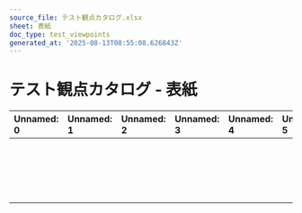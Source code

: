 ```yaml
---
source_file: テスト観点カタログ.xlsx
sheet: 表紙
doc_type: test_viewpoints
generated_at: '2025-08-13T08:55:08.626843Z'
---
```


# テスト観点カタログ - 表紙

| Unnamed: 0   | Unnamed: 1                                                  | Unnamed: 2   | Unnamed: 3   | Unnamed: 4                        | Unnamed: 5   | Unnamed: 6   | Unnamed: 7   | Unnamed: 8   | Unnamed: 9   | Unnamed: 10   | Unnamed: 11   | Unnamed: 12   | Unnamed: 13   | Unnamed: 14   | Unnamed: 15   | Unnamed: 16   | Unnamed: 17   | Unnamed: 18   |
|:-------------|:------------------------------------------------------------|:-------------|:-------------|:----------------------------------|:-------------|:-------------|:-------------|:-------------|:-------------|:--------------|:--------------|:--------------|:--------------|:--------------|:--------------|:--------------|:--------------|:--------------|
|              |                                                             |              |              |                                   |              |              |              |              |              |               |               |               |               |               |               |               |               |               |
|              |                                                             |              |              |                                   |              |              |              |              |              |               |               |               |               |               |               |               |               |               |
|              |                                                             |              |              |                                   |              |              |              |              |              |               |               |               |               |               |               |               |               |               |
|              |                                                             |              |              |                                   |              |              |              |              |              |               |               |               |               |               |               |               |               |               |
|              |                                                             |              |              |                                   |              |              |              |              |              |               |               |               |               |               |               |               |               |               |
|              |                                                             |              |              |                                   |              |              |              |              |              |               |               |               |               |               |               |               |               |               |
|              |                                                             |              |              |                                   |              |              |              |              |              |               |               |               |               |               |               |               |               |               |
|              |                                                             |              |              |                                   |              |              |              |              |              |               |               |               |               |               |               |               |               |               |
|              |                                                             |              |              |                                   |              |              |              |              |              |               |               |               |               |               |               |               |               |               |
|              |                                                             |              |              |                                   |              |              |              |              |              |               |               |               |               |               |               |               |               |               |
|              |                                                             |              |              |                                   |              |              |              |              |              |               |               |               |               |               |               |               |               |               |
|              |                                                             |              |              |                                   |              |              |              |              |              |               |               |               |               |               |               |               |               |               |
|              |                                                             |              |              |                                   |              |              |              |              |              |               |               |               |               |               |               |               |               |               |
|              |                                                             |              |              |                                   |              |              |              |              |              |               |               |               |               |               |               |               |               |               |
|              |                                                             |              |              |                                   |              |              |              |              |              |               |               |               |               |               |               |               |               |               |
|              |                                                             |              |              |                                   |              |              |              |              |              |               |               |               |               |               |               |               |               |               |
|              |                                                             |              |              |                                   |              |              |              |              |              |               |               |               |               |               |               |               |               |               |
|              |                                                             |              |              |                                   |              |              |              |              |              |               |               |               |               |               |               |               |               |               |
|              |                                                             |              |              |                                   |              |              |              |              |              |               |               |               |               |               |               |               |               |               |
